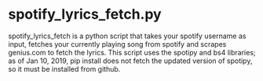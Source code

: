 # spotify_lyrics_fetch.py

spotify_lyrics_fetch is a python script that takes your spotify username as input, fetches your currently playing song from spotify and scrapes genius.com to fetch the lyrics. This script uses the spotipy and bs4 libraries; as of Jan 10, 2019, pip install does not fetch the updated version of spotipy, so it must be installed from github. 